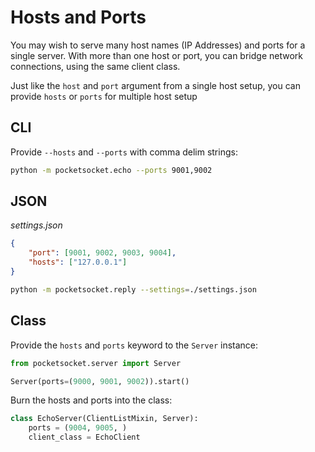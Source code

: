 # Hosts and Ports

You may wish to serve many host names (IP Addresses) and ports for a single server. With more than one host or port, you can bridge network connections, using the same client class.

Just like the `host` and `port` argument from a single host setup, you can provide `hosts` or `ports` for multiple host setup

## CLI

Provide `--hosts` and `--ports` with comma delim strings:

```bash
python -m pocketsocket.echo --ports 9001,9002
```

## JSON

_settings.json_

```json
{
    "port": [9001, 9002, 9003, 9004],
    "hosts": ["127.0.0.1"]
}
```

```bash
python -m pocketsocket.reply --settings=./settings.json
```

## Class

Provide the `hosts` and `ports` keyword to the `Server` instance:

```py
from pocketsocket.server import Server

Server(ports=(9000, 9001, 9002)).start()
```

Burn the hosts and ports into the class:

```python
class EchoServer(ClientListMixin, Server):
    ports = (9004, 9005, )
    client_class = EchoClient
```
